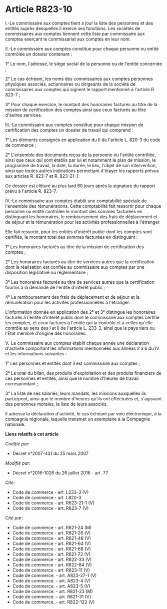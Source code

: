# Article R823-10

I.-Le commissaire aux comptes tient à jour la liste des personnes et des entités auprès desquelles il exerce ses fonctions.
Les sociétés de commissaires aux comptes tiennent cette liste par commissaire aux comptes exerçant le commissariat aux
comptes en leur nom. 

II.-Le commissaire aux comptes constitue pour chaque personne ou entité contrôlée un dossier contenant : 

1° Le nom, l'adresse, le siège social de la personne ou de l'entité concernée ; 

2° Le cas échéant, les noms des commissaires aux comptes personnes physiques associés, actionnaires ou dirigeants de la
société de commissaires aux comptes qui signent le rapport mentionné à l'article R. 823-7 ; 

3° Pour chaque exercice, le montant des honoraires facturés au titre de la mission de certification des comptes ainsi que
ceux facturés au titre d'autres services. 

III.-Le commissaire aux comptes constitue pour chaque mission de certification des comptes un dossier de travail qui
comprend : 

1° Les éléments consignés en application du II de l'article L. 820-3 du code de commerce ; 

2° L'ensemble des documents reçus de la personne ou l'entité contrôlée, ainsi que ceux qui sont établis par lui et notamment
le plan de mission, le programme de travail, la date, la durée, le lieu, l'objet de son intervention, ainsi que toutes autres
indications permettant d'étayer les rapports prévus aux articles R. 823-7 et R. 823-21-1. 

Ce dossier est clôturé au plus tard 60 jours après la signature du rapport prévu à l'article R. 823-7. 

IV.-Le commissaire aux comptes établit une comptabilité spéciale de l'ensemble des rémunérations. Cette comptabilité fait
ressortir pour chaque personne ou entité contrôlée le montant des sommes facturées en distinguant les honoraires, le
remboursement des frais de déplacement et de séjour et la rémunération pour les activités professionnelles à l'étranger. 

Elle fait ressortir, pour les entités d'intérêt public dont les comptes sont certifiés, le montant total des sommes facturées
en distinguant : 

1° Les honoraires facturés au titre de la mission de certification des comptes ; 

2° Les honoraires facturés au titre de services autres que la certification dont la réalisation est confiée au commissaire
aux comptes par une disposition législative ou réglementaire ; 

3° Les honoraires facturés au titre de services autres que la certification fournis à la demande de l'entité d'intérêt
public ; 

4° Le remboursement des frais de déplacement et de séjour et la rémunération pour les activités professionnelles à
l'étranger. 

L'information donnée en application des 2° et 3° distingue les honoraires facturés à l'entité d'intérêt public dont le
commissaire aux comptes certifie les comptes, et ceux facturés à l'entité qui la contrôle et à celles qu'elle contrôle au
sens des I et II de l'article L. 233-3, ainsi que le pays tiers ou l'Etat membre d'origine des honoraires. 

V.-Le commissaire aux comptes établit chaque année une déclaration d'activité comportant les informations mentionnées aux
alinéas 2 à 6 du IV et les informations suivantes : 

1° Les personnes et entités dont il est commissaire aux comptes ; 

2° Le total du bilan, des produits d'exploitation et des produits financiers de ces personnes et entités, ainsi que le nombre
d'heures de travail correspondant ; 

3° La liste de ses salariés, leurs mandats, les missions auxquelles ils participent, ainsi que le nombre d'heures qu'ils ont
effectuées et, s'agissant des personnes morales, la liste de leurs associés. 

Il adresse la déclaration d'activité, le cas échéant par voie électronique, à la compagnie régionale, laquelle transmet un
exemplaire à la Compagnie nationale.

**Liens relatifs à cet article**

_Codifié par_:

  - Décret n°2007-431 du 25 mars 2007

_Modifié par_:

  - Décret n°2016-1026 du 26 juillet 2016 - art. 77

_Cite_:

  - Code de commerce - art. L233-3 (V)
  - Code de commerce - art. L820-3
  - Code de commerce - art. R823-21-1 (V)
  - Code de commerce - art. R823-7 (V)

_Cité par_:

  - Code de commerce - art. R821-24 (M)
  - Code de commerce - art. R821-26 (V)
  - Code de commerce - art. R821-48 (V)
  - Code de commerce - art. R821-64 (V)
  - Code de commerce - art. R821-68 (V)
  - Code de commerce - art. R821-72 (V)
  - Code de commerce - art. R822-33 (V)
  - Code de commerce - art. R822-84 (V)
  - Code de commerce - art. R823-11 (V)
  - Code de commerce. - art. A823-27-1 (V)
  - Code de commerce. - art. A823-4 (V)
  - Code de commerce. - art. A823-5 (V)
  - Code de commerce. - art. R821-23 (M)
  - Code de commerce. - art. R821-31 (V)
  - Code de commerce. - art. R822-122 (V)
